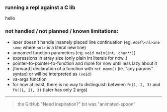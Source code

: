 ### running a repl against a C lib

hello

### not handled / not planned / known limitations:

- lexer doesn't handle insanely placed line continuation (eg. `#def\<nl>ine some` where `<nl>` is a literal new line)
- unnamed function parameters (eg. `void main(int, char**)`)
- expressions in array size (only plain int literals for now..)
- pointer-to-pointer-to-function and more for now until less lazy about it
- [forward] declaration of a function with `ret name()` (ie. "any params" syntax) or will be interpreted as `(void)`
- va-args function
- for now at least, there is no way to distinguish between `fn(1, 2, 3)` and `fn((1, 2), 3)` (later has only 2 args)

---

> the GitHub "Need inspiration?" bit was "animated-spoon"
